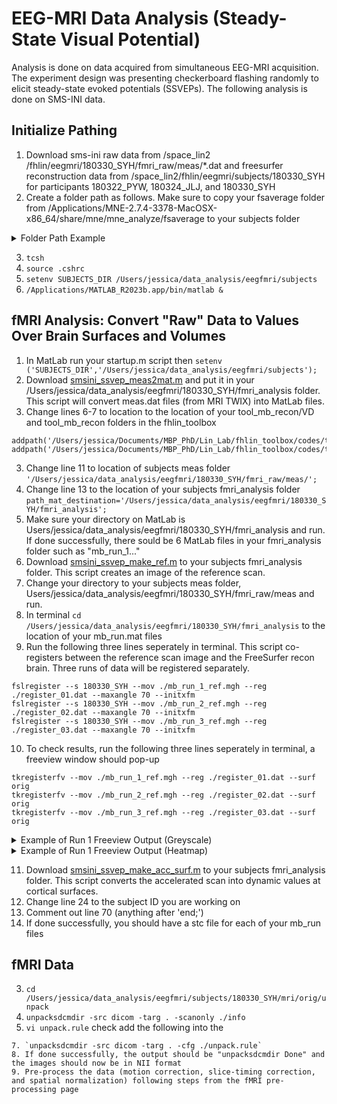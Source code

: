 # EEG-MRI Data Analysis (Steady-State Visual Potential)
Analysis is done on data acquired from simultaneous EEG-MRI acquisition. The experiment design was presenting checkerboard flashing randomly to elicit steady-state evoked potentials (SSVEPs). The following analysis is done on SMS-INI data.

## Initialize Pathing 
1. Download sms-ini raw data from /space_lin2
/fhlin/eegmri/180330_SYH/fmri_raw/meas/*.dat and freesurfer reconstruction data from /space_lin2/fhlin/eegmri/subjects/180330_SYH for participants 180322_PYW, 180324_JLJ, and 180330_SYH
2. Create a folder path as follows. Make sure to copy your fsaverage folder from /Applications/MNE-2.7.4-3378-MacOSX-x86_64/share/mne/mne_analyze/fsaverage to your subjects folder 
<details>
  <summary>Folder Path Example</summary>
<img width="734" alt="Screen Shot 2024-04-04 at 12 49 01 PM" src=
"https://github.com/Lin-Brain-Lab/fMRI-Analysis-For-Mac/assets/157174338/7458a4e7-91f6-4075-ac26-1ecb69e0bdea">

<img width="970" alt="Screen Shot 2024-04-04 at 12 49 45 PM" src="https://github.com/Lin-Brain-Lab/fMRI-Analysis-For-Mac/assets/157174338/c43564df-5fd8-42b6-be0f-1d17a77b7e4e">
</details>

3. `tcsh`
4. `source .cshrc`
5. `setenv SUBJECTS_DIR /Users/jessica/data_analysis/eegfmri/subjects`
6. `/Applications/MATLAB_R2023b.app/bin/matlab &`

## fMRI Analysis: Convert "Raw" Data to Values Over Brain Surfaces and Volumes 
1. In MatLab run your startup.m script then `setenv ('SUBJECTS_DIR','/Users/jessica/data_analysis/eegfmri/subjects');`
2. Download [smsini_ssvep_meas2mat.m](https://github.com/fahsuanlin/labmanual/blob/master/scripts/smsini_ssvep_meas2mat.m) and put it in your /Users/jessica/data_analysis/eegfmri/180330_SYH/fmri_analysis folder. This script will convert meas.dat files (from MRI TWIX) into MatLab files.
3. Change lines 6-7 to location to the location of your tool_mb_recon/VD and tool_mb_recon folders in the fhlin_toolbox
```
addpath('/Users/jessica/Documents/MBP_PhD/Lin_Lab/fhlin_toolbox/codes/tool_mb_recon/VD');
addpath('/Users/jessica/Documents/MBP_PhD/Lin_Lab/fhlin_toolbox/codes/tool_mb_recon/');
```
3. Change line 11 to location of subjects meas folder `'/Users/jessica/data_analysis/eegfmri/180330_SYH/fmri_raw/meas/';`
4. Change line 13 to the location of your subjects fmri_analysis folder `path_mat_destination='/Users/jessica/data_analysis/eegfmri/180330_SYH/fmri_analysis';` 
5. Make sure your directory on MatLab is Users/jessica/data_analysis/eegfmri/180330_SYH/fmri_analysis and run. If done successfully, there sould be 6 MatLab files in your fmri_analysis folder such as "mb_run_1..."
6. Download [smsini_ssvep_make_ref.m](https://github.com/fahsuanlin/labmanual/blob/master/scripts/smsini_ssvep_make_ref.m) to your subjects fmri_analysis folder. This script creates an image of the reference scan.
7. Change your directory to your subjects meas folder, Users/jessica/data_analysis/eegfmri/180330_SYH/fmri_raw/meas and run.
8. In terminal `cd /Users/jessica/data_analysis/eegfmri/180330_SYH/fmri_analysis` to the location of your mb_run.mat files
9. Run the following three lines seperately in terminal. This script co-registers between the reference scan image and the FreeSurfer recon brain. Three runs of data will be registered separately.
```
fslregister --s 180330_SYH --mov ./mb_run_1_ref.mgh --reg ./register_01.dat --maxangle 70 --initxfm
fslregister --s 180330_SYH --mov ./mb_run_2_ref.mgh --reg ./register_02.dat --maxangle 70 --initxfm
fslregister --s 180330_SYH --mov ./mb_run_3_ref.mgh --reg ./register_03.dat --maxangle 70 --initxfm
```
10. To check results, run the following three lines seperately in terminal, a freeview window should pop-up
```
tkregisterfv --mov ./mb_run_1_ref.mgh --reg ./register_01.dat --surf orig
tkregisterfv --mov ./mb_run_2_ref.mgh --reg ./register_02.dat --surf orig
tkregisterfv --mov ./mb_run_3_ref.mgh --reg ./register_03.dat --surf orig
```
<details>
  <summary>Example of Run 1 Freeview Output (Greyscale)</summary>
  <img width="599" alt="Screen Shot 2024-04-09 at 12 20 41 PM" src="https://github.com/Lin-Brain-Lab/fMRI-Analysis-For-Mac/assets/157174338/a39a17a4-752e-4f90-af3f-df722b0001cc">
</details>
<details>
  <summary>Example of Run 1 Freeview Output (Heatmap)</summary>
To change the colourmap to a heatmap view, toggle the lefthand control window under colourmap and select heat
<img width="215" alt="Screen Shot 2024-04-11 at 11 32 37 AM" src="https://github.com/Lin-Brain-Lab/fMRI-Analysis-For-Mac/assets/157174338/f5bc5254-4223-4699-bb4c-bd72ad8c2553">
<img width="539" alt="Screen Shot 2024-04-11 at 11 32 18 AM" src="https://github.com/Lin-Brain-Lab/fMRI-Analysis-For-Mac/assets/157174338/32e8e71c-83ca-4543-80a0-dfdafa7ae584">
</details>

11. Download [smsini_ssvep_make_acc_surf.m](https://github.com/fahsuanlin/labmanual/blob/master/scripts/smsini_ssvep_make_acc_surf.m) to your subjects fmri_analysis folder. This script converts the accelerated scan into dynamic values at cortical surfaces.
12. Change line 24 to the subject ID you are working on
13. Comment out line 70 (anything after 'end;')
14. If done successfully, you should have a stc file for each of your mb_run files


## fMRI Data
3. `cd /Users/jessica/data_analysis/eegfmri/subjects/180330_SYH/mri/orig/unpack`
4. `unpacksdcmdir -src dicom -targ . -scanonly ./info`
5. `vi unpack.rule` check add the following into the
```
7. `unpacksdcmdir -src dicom -targ . -cfg ./unpack.rule`
8. If done successfully, the output should be "unpacksdcmdir Done" and the images should now be in NII format
9. Pre-process the data (motion correction, slice-timing correction, and spatial normalization) following steps from the fMRI pre-processing page
